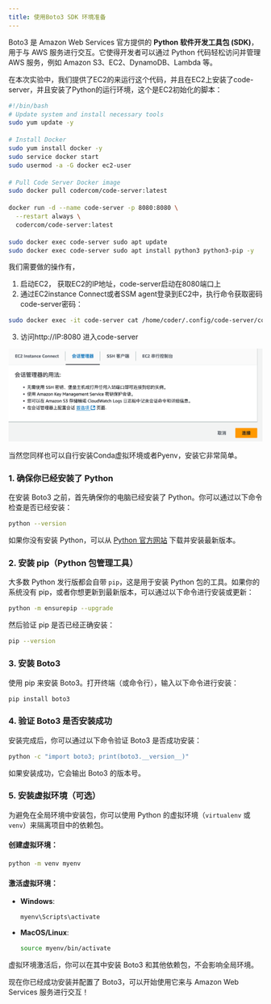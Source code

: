 ```yaml
---
title: 使用Boto3 SDK 环境准备
---
```


Boto3 是 Amazon Web Services 官方提供的 **Python 软件开发工具包 (SDK)**，用于与 AWS 服务进行交互。它使得开发者可以通过 Python 代码轻松访问并管理 AWS 服务，例如 Amazon S3、EC2、DynamoDB、Lambda 等。



在本次实验中，我们提供了EC2的来运行这个代码，并且在EC2上安装了code-server，并且安装了Python的运行环境，这个是EC2初始化的脚本：

```bash
#!/bin/bash
# Update system and install necessary tools
sudo yum update -y

# Install Docker
sudo yum install docker -y
sudo service docker start
sudo usermod -a -G docker ec2-user

# Pull Code Server Docker image
sudo docker pull codercom/code-server:latest

docker run -d --name code-server -p 8080:8080 \
  --restart always \
  codercom/code-server:latest

sudo docker exec code-server sudo apt update
sudo docker exec code-server sudo apt install python3 python3-pip -y
```



我们需要做的操作有，

1. 启动EC2， 获取EC2的IP地址，code-server启动在8080端口上
2. 通过EC2instance Connect或者SSM agent登录到EC2中，执行命令获取密码code-server密码：



```bash
sudo docker exec -it code-server cat /home/coder/.config/code-server/config.yaml
```

3. 访问http://IP:8080 进入code-server

![EC2连接](../图片/EC2连接.jpg)

当然您同样也可以自行安装Conda虚拟环境或者Pyenv，安装它非常简单。

### 1. **确保你已经安装了 Python**

在安装 Boto3 之前，首先确保你的电脑已经安装了 Python。你可以通过以下命令检查是否已经安装：

```bash
python --version
```

如果你没有安装 Python，可以从 [Python 官方网站](https://www.python.org/downloads/) 下载并安装最新版本。

### 2. **安装 pip（Python 包管理工具）**

大多数 Python 发行版都会自带 `pip`，这是用于安装 Python 包的工具。如果你的系统没有 pip，或者你想更新到最新版本，可以通过以下命令进行安装或更新：

```bash
python -m ensurepip --upgrade
```

然后验证 pip 是否已经正确安装：

```bash
pip --version
```

### 3. **安装 Boto3**

使用 pip 来安装 Boto3。打开终端（或命令行），输入以下命令进行安装：

```bash
pip install boto3
```

### 4. **验证 Boto3 是否安装成功**

安装完成后，你可以通过以下命令验证 Boto3 是否成功安装：

```bash
python -c "import boto3; print(boto3.__version__)"
```

如果安装成功，它会输出 Boto3 的版本号。

### 5. **安装虚拟环境（可选）**

为避免在全局环境中安装包，你可以使用 Python 的虚拟环境（`virtualenv` 或 `venv`）来隔离项目中的依赖包。

#### 创建虚拟环境：

```bash
python -m venv myenv
```

#### 激活虚拟环境：

- **Windows**:

  ```bash
  myenv\Scripts\activate
  ```

- **MacOS/Linux**:

  ```bash
  source myenv/bin/activate
  ```

虚拟环境激活后，你可以在其中安装 Boto3 和其他依赖包，不会影响全局环境。

现在你已经成功安装并配置了 Boto3，可以开始使用它来与 Amazon Web Services 服务进行交互！
